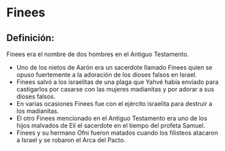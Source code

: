 # Finees

## Definición: 

Finees era el nombre de dos hombres en el Antiguo Testamento.

* Uno de los nietos de Aarón era un sacerdote llamado Finees quien se opuso fuertemente a la adoración de los dioses falsos en Israel.
* Finees salvó a los israelitas de una plaga que Yahvé había enviado para castigarlos por casarse con las mujeres madianitas y por adorar a sus dioses falsos.
* En varias ocasiones Finees fue con el ejército israelita para destruir a los madianitas.
* El otro Finees mencionado en el Antiguo Testamento era uno de los hijos malvados de Elí el sacerdote en el tiempo del profeta Samuel.
* Finees y su hermano Ofni fueron matados cuando los filisteos atacaron a Israel y se robaron el Arca del Pacto.


